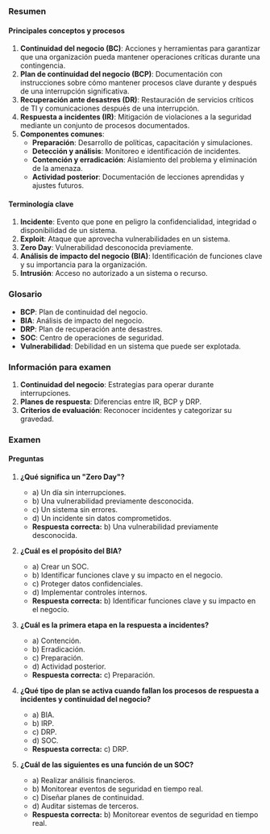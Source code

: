 ### Resumen

#### Principales conceptos y procesos

1. **Continuidad del negocio (BC)**: Acciones y herramientas para garantizar que una organización pueda mantener operaciones críticas durante una contingencia.
2. **Plan de continuidad del negocio (BCP)**: Documentación con instrucciones sobre cómo mantener procesos clave durante y después de una interrupción significativa.
3. **Recuperación ante desastres (DR)**: Restauración de servicios críticos de TI y comunicaciones después de una interrupción.
4. **Respuesta a incidentes (IR)**: Mitigación de violaciones a la seguridad mediante un conjunto de procesos documentados.
5. **Componentes comunes**:
    - **Preparación**: Desarrollo de políticas, capacitación y simulaciones.
    - **Detección y análisis**: Monitoreo e identificación de incidentes.
    - **Contención y erradicación**: Aislamiento del problema y eliminación de la amenaza.
    - **Actividad posterior**: Documentación de lecciones aprendidas y ajustes futuros.

#### Terminología clave

1. **Incidente**: Evento que pone en peligro la confidencialidad, integridad o disponibilidad de un sistema.
2. **Exploit**: Ataque que aprovecha vulnerabilidades en un sistema.
3. **Zero Day**: Vulnerabilidad desconocida previamente.
4. **Análisis de impacto del negocio (BIA)**: Identificación de funciones clave y su importancia para la organización.
5. **Intrusión**: Acceso no autorizado a un sistema o recurso.

### Glosario

- **BCP**: Plan de continuidad del negocio.
- **BIA**: Análisis de impacto del negocio.
- **DRP**: Plan de recuperación ante desastres.
- **SOC**: Centro de operaciones de seguridad.
- **Vulnerabilidad**: Debilidad en un sistema que puede ser explotada.

### Información para examen

1. **Continuidad del negocio**: Estrategias para operar durante interrupciones.
2. **Planes de respuesta**: Diferencias entre IR, BCP y DRP.
3. **Criterios de evaluación**: Reconocer incidentes y categorizar su gravedad.

### Examen

#### Preguntas

1. **¿Qué significa un "Zero Day"?**
    
    - a) Un día sin interrupciones.
    - b) Una vulnerabilidad previamente desconocida.
    - c) Un sistema sin errores.
    - d) Un incidente sin datos comprometidos.
    - **Respuesta correcta:** b) Una vulnerabilidad previamente desconocida.
2. **¿Cuál es el propósito del BIA?**
    
    - a) Crear un SOC.
    - b) Identificar funciones clave y su impacto en el negocio.
    - c) Proteger datos confidenciales.
    - d) Implementar controles internos.
    - **Respuesta correcta:** b) Identificar funciones clave y su impacto en el negocio.
3. **¿Cuál es la primera etapa en la respuesta a incidentes?**
    
    - a) Contención.
    - b) Erradicación.
    - c) Preparación.
    - d) Actividad posterior.
    - **Respuesta correcta:** c) Preparación.
4. **¿Qué tipo de plan se activa cuando fallan los procesos de respuesta a incidentes y continuidad del negocio?**
    
    - a) BIA.
    - b) IRP.
    - c) DRP.
    - d) SOC.
    - **Respuesta correcta:** c) DRP.
5. **¿Cuál de las siguientes es una función de un SOC?**
    
    - a) Realizar análisis financieros.
    - b) Monitorear eventos de seguridad en tiempo real.
    - c) Diseñar planes de continuidad.
    - d) Auditar sistemas de terceros.
    - **Respuesta correcta:** b) Monitorear eventos de seguridad en tiempo real.